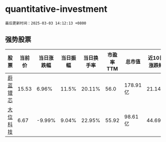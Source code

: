 # quantitative-investment

`最后更新时间：2025-03-03 14:12:13 +0800`

## 强势股票

|股票|当前价|当日涨跌幅|当日振幅|当日换手率|市盈率TTM|总市值|近10日涨跌幅|
|----|----|----|----|----|----|----|----|
|[蔚蓝锂芯](https://xueqiu.com/S/SZ002245)|15.53|6.96%|11.5%|20.11%|56.0|178.91亿|21.14%|
|[大位科技](https://xueqiu.com/S/SH600589)|6.67|-9.99%|9.04%|22.95%|55.92|98.61亿|44.69%|
